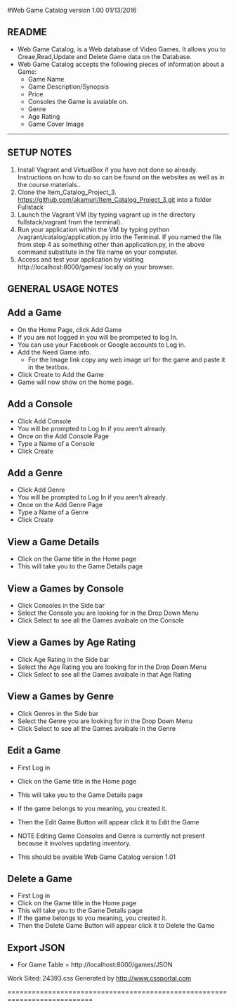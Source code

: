 #Web Game Catalog version 1.00  01/13/2016

README
------
- Web Game Catalog, is a Web database of Video Games. It allows you to Creae,Read,Update and Delete Game data on the Database. 
- Web Game Catalog accepts the following pieces of information about a Game:
  - Game Name 
  - Game Description/Synopsis
  - Price 
  - Consoles the Game is avaiable on.
  - Genre 
  - Age Rating
  - Game Cover Image

----------------------------------------------------------------------------

SETUP NOTES
-----------
1. Install Vagrant and VirtualBox if you have not done so already. Instructions on how to do so can be found on the websites as well as in the course materials..
2. Clone the Item_Catalog_Project_3. https://github.com/akamuri/Item_Catalog_Project_3.git into a folder Fullstack
3. Launch the Vagrant VM (by typing vagrant up in the directory fullstack/vagrant from the terminal).
4. Run your application within the VM by typing python /vagrant/catalog/application.py into the Terminal. If you named the file from step 4 as something other than application.py, in the above command substitute in the file name on your computer.
5. Access and test your application by visiting http://localhost:8000/games/ locally on your browser.

GENERAL USAGE NOTES
-------------------

Add a Game
-----------
- On the Home Page, click Add Game
- If you are not logged in you will be prompeted to log In.
- You can use your Facebook or Google accounts to Log in. 
- Add the Need Game info.
	- For the Image link copy any web image url for the game and paste it in the textbox.
- Click Create to Add the Game
- Game will now show on the home page.

Add a Console
-------------
- Click Add Console
- You will be prompted to Log In if you aren't already.
- Once on the Add Console Page
- Type a Name of a Console
- Click Create 


Add a Genre
-----------
- Click Add Genre
- You will be prompted to Log In if you aren't already.
- Once on the Add Genre Page
- Type a Name of a Genre
- Click Create

View a Game Details
-------------------
- Click on the Game title in the Home page 
- This will take you to the Game Details page


View a Games by Console
-----------------------
- Click Consoles in the Side bar
- Select the Console you are looking for in the Drop Down Menu
- Click Select to see all the Games avaibale on the Console


View a Games by Age Rating
-----------------------
- Click Age Rating in the Side bar
- Select the Age Rating you are looking for in the Drop Down Menu
- Click Select to see all the Games avaibale in that Age Rating

View a Games by Genre
-----------------------
- Click Genres in the Side bar
- Select the Genre you are looking for in the Drop Down Menu
- Click Select to see all the Games avaibale in the Genre


Edit a Game
-----------
- First Log in 
- Click on the Game title in the Home page 
- This will take you to the Game Details page
- If the game belongs to you meaning, you created it.
- Then the Edit Game Button will appear click it to Edit the Game

- NOTE Editing Game Consoles and Genre is currently not present because it involves updating inventory.
- This should be avaible Web Game Catalog version 1.01



Delete a Game
-------------
- First Log in 
- Click on the Game title in the Home page 
- This will take you to the Game Details page
- If the game belongs to you meaning, you created it.
- Then the Delete Game Button will appear click it to Delete the Game

Export JSON
-----------
- For Game Table = http://localhost:8000/games/JSON



Work Sited: 24393.css Generated by http://www.cssportal.com 


===========================================================================

